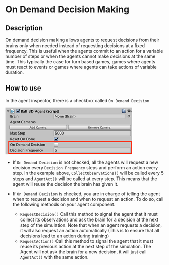 # On Demand Decision Making

## Description
On demand decision making allows agents to request decisions from their 
brains only when needed instead of requesting decisions at a fixed 
frequency. This is useful when the agents commit to an action for a 
variable number of steps or when the agents cannot make decisions 
at the same time. This typically the case for turn based games, games 
where agents must react to events or games where agents can take 
actions of variable duration.

## How to use

In the agent inspector, there is a checkbox called 
`On Demand Decision`

![Brain Inspector](images/ml-agents-ODD.png)

 * If `On Demand Decision` is not checked, all the agents will 
 request a new decision every `Decision Frequency` steps and 
 perform an action every step. In the example above, 
 `CollectObservations()` will be called every 5 steps and 
 `AgentAct()` will be called at every step. This means that the 
 agent will reuse the decision the brain has given it. 

 * If `On Demand Decision` is checked, you are in charge of telling 
 the agent when to request a decision and when to request an action. 
 To do so, call the following methods on your agent component.
   * `RequestDecision()` Call this method to signal the agent that it 
   must collect its observations and ask the brain for a decision at 
   the next step of the simulation. Note that when an agent requests 
   a decision, it will also request an action automatically 
   (This is to ensure that all decisions lead to an action during training)
   * `RequestAction()` Call this method to signal the agent that 
   it must reuse its previous action at the next step of the 
   simulation. The Agent will not ask the brain for a new decision, 
   it will just call `AgentAct()` with the same action.
